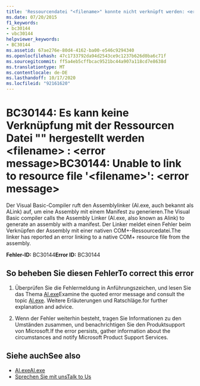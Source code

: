 ```yaml
---
title: 'Ressourcendatei "<filename>" konnte nicht verknüpft werden: <error message>'
ms.date: 07/20/2015
f1_keywords:
- bc30144
- vbc30144
helpviewer_keywords:
- BC30144
ms.assetid: 67ae276e-80d4-4162-ba00-e546c9294340
ms.openlocfilehash: 47c1733792da94d2543ce9c1237b626d0ba6c71f
ms.sourcegitcommit: ff5a4eb5cffbcac9521bc44a907a118cd7e8638d
ms.translationtype: MT
ms.contentlocale: de-DE
ms.lasthandoff: 10/17/2020
ms.locfileid: "92161620"
---
```

# <a name="bc30144-unable-to-link-to-resource-file-filename-error-message"></a><span data-ttu-id="9d207-102">BC30144: Es kann keine Verknüpfung mit der Ressourcen Datei "" hergestellt werden \<filename> : \<error message></span><span class="sxs-lookup"><span data-stu-id="9d207-102">BC30144: Unable to link to resource file '\<filename>': \<error message></span></span>

<span data-ttu-id="9d207-103">Der Visual Basic-Compiler ruft den Assemblylinker (Al.exe, auch bekannt als ALink) auf, um eine Assembly mit einem Manifest zu generieren.</span><span class="sxs-lookup"><span data-stu-id="9d207-103">The Visual Basic compiler calls the Assembly Linker (Al.exe, also known as Alink) to generate an assembly with a manifest.</span></span> <span data-ttu-id="9d207-104">Der Linker meldet einen Fehler beim Verknüpfen der Assembly mit einer nativen COM+-Ressourcedatei.</span><span class="sxs-lookup"><span data-stu-id="9d207-104">The linker has reported an error linking to a native COM+ resource file from the assembly.</span></span>

 <span data-ttu-id="9d207-105">**Fehler-ID:** BC30144</span><span class="sxs-lookup"><span data-stu-id="9d207-105">**Error ID:** BC30144</span></span>

## <a name="to-correct-this-error"></a><span data-ttu-id="9d207-106">So beheben Sie diesen Fehler</span><span class="sxs-lookup"><span data-stu-id="9d207-106">To correct this error</span></span>

1. <span data-ttu-id="9d207-107">Überprüfen Sie die Fehlermeldung in Anführungszeichen, und lesen Sie das Thema [Al.exe](../../../framework/tools/al-exe-assembly-linker.md)</span><span class="sxs-lookup"><span data-stu-id="9d207-107">Examine the quoted error message and consult the topic [Al.exe](../../../framework/tools/al-exe-assembly-linker.md).</span></span> <span data-ttu-id="9d207-108">Weitere Erläuterungen und Ratschläge.</span><span class="sxs-lookup"><span data-stu-id="9d207-108">for further explanation and advice.</span></span>

2. <span data-ttu-id="9d207-109">Wenn der Fehler weiterhin besteht, tragen Sie Informationen zu den Umständen zusammen, und benachrichtigen Sie den Produktsupport von Microsoft.</span><span class="sxs-lookup"><span data-stu-id="9d207-109">If the error persists, gather information about the circumstances and notify Microsoft Product Support Services.</span></span>

## <a name="see-also"></a><span data-ttu-id="9d207-110">Siehe auch</span><span class="sxs-lookup"><span data-stu-id="9d207-110">See also</span></span>

- [<span data-ttu-id="9d207-111">Al.exe</span><span class="sxs-lookup"><span data-stu-id="9d207-111">Al.exe</span></span>](../../../framework/tools/al-exe-assembly-linker.md)
- [<span data-ttu-id="9d207-112">Sprechen Sie mit uns</span><span class="sxs-lookup"><span data-stu-id="9d207-112">Talk to Us</span></span>](/visualstudio/ide/feedback-options)
